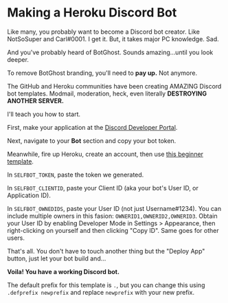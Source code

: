 # Making a Heroku Discord Bot

Like many, you probably want to become a Discord bot creator. Like NotSoSuper and Carl#0001. I get it.
But, it takes major PC knowledge. Sad.

And you've probably heard of BotGhost. Sounds amazing...until you look deeper.

To remove BotGhost branding, you'll need to **pay up.** Not anymore.

The GitHub and Heroku communities have been creating AMAZING Discord bot templates. Modmail, moderation, heck, even literally **DESTROYING ANOTHER SERVER.**

I'll teach you how to start.

First, make your application at the [Discord Developer Portal](https://discord.com/developers/applications).

Next, navigate to your **Bot** section and copy your bot token.

Meanwhile, fire up Heroku, create an account, then use [this beginner template](https://heroku.com/deploy?https://github.com/ScarletKuro/NadekoBot-Heroku-Auto-Deploy).

In `SELFBOT_TOKEN`, paste the token we generated.

In `SELFBOT_CLIENTID`, paste your Client ID (aka your bot's User ID, or Application ID).

In `SELFBOT_OWNEDIDS`, paste your User ID (not just Username#1234). You can include multiple owners in this fasion: `OWNERID1,OWNERID2,OWNERID3`. Obtain your User ID by enabling Developer Mode in Settings > Appearance, then right-clicking on yourself and then clicking "Copy ID". Same goes for other users.

That's all. You don't have to touch another thing but the "Deploy App" button, just let your bot build and...

**Voila! You have a working Discord bot.**

The default prefix for this template is `.`, but you can change this using `.defprefix newprefix` and replace `newprefix` with your new prefix.
